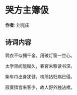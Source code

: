 # 哭方主簿伋

**作者**: 刘克庄

## 诗词内容

鹑衣不似拥千金，用破灯窗一世心。

太学空闻能赋久，春官未察读书深。

柴车巾出身犹健，槐简拈归病已侵。

寂寞殡宫来客少，故人野外独沾襟。

